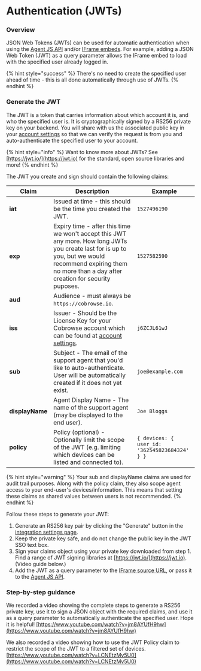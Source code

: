 # Authentication (JWTs)

### Overview

JSON Web Tokens (JWTs) can be used for automatic authentication when using the [Agent JS API](agent-sdk/) and/or [IFrame embeds](custom-iframe-embeds.md). For example, adding a JSON Web Token (JWT) as a query parameter allows the IFrame embed to load with the specified user already logged in.&#x20;

{% hint style="success" %}
There's no need to create the specified user ahead of time - this is all done automatically through use of JWTs.
{% endhint %}

### Generate the JWT

The JWT is a token that carries information about which account it is, and who the specified user is. It is cryptographically signed by a RS256 private key on your backend. You will share with us the associated public key in your [account settings](https://cobrowse.io/dashboard/settings/integrations) so that we can verify the request is from you and auto-authenticate the specified user to your account.&#x20;

{% hint style="info" %}
Want to know more about JWTs? See [https://jwt.io/](https://jwt.io) for the standard, open source libraries and more!
{% endhint %}

The JWT you create and sign should contain the following claims:

| Claim           | Description                                                                                                                                                                                                   | Example                                       |
| --------------- | ------------------------------------------------------------------------------------------------------------------------------------------------------------------------------------------------------------- | --------------------------------------------- |
| **iat**         | Issued at time - this should be the time you created the JWT.                                                                                                                                                 | `1527496190`                                  |
| **exp**         | Expiry time - after this time we won't accept this JWT any more. How long JWTs you create last for is up to you, but we would recommend expiring them no more than a day after creation for security puposes. | `1527582590`                                  |
| **aud**         | Audience - must always be `https://cobrowse.io`.                                                                                                                                                              |                                               |
| **iss**         | Issuer - Should be the License Key for your Cobrowse account which can be found at [account settings](https://cobrowse.io/dashboard/settings).                                                                | `j6ZCJL61wJ`                                  |
| **sub**         | Subject - The email of the support agent that you'd like to auto-authenticate. User will be automatically created if it does not yet exist.                                                                   | `joe@example.com`                             |
| **displayName** | Agent Display Name - The name of the support agent (may be displayed to the end user).                                                                                                                        | `Joe Bloggs`                                  |
| **policy**      | Policy (optional) - Optionally limit the scope of the JWT (e.g. limiting which devices can be listed and connected to).                                                                                       | `{ devices: { user_id: '362545823684324' } }` |

{% hint style="warning" %}
Your sub and displayName claims are used for audit trail purposes. Along with the policy claim, they also scope agent access to your end-user's devices/information. This means that setting these claims as shared values between users is not recommended.
{% endhint %}

Follow these steps to generate your JWT:

1. Generate an RS256 key pair by clicking the "Generate" button in the [integration settings page](https://cobrowse.io/dashboard/settings/integrations).
2. Keep the private key safe, and do not change the public key in the JWT SSO text box.&#x20;
3. Sign your claims object using your private key downloaded from step 1. Find a range of JWT signing libraries at [https://jwt.io/](https://jwt.io). (Video guide below.)
4. Add the JWT as a query parameter to the [IFrame source URL](custom-iframe-embeds.md), or pass it to the [Agent JS API](agent-sdk/).

### Step-by-step guidance

We recorded a video showing the complete steps to generate a RS256 private key, use it to sign a JSON object with the required claims, and use it as a query parameter to automatically authenticate the specified user.  Hope it is helpful! [https://www.youtube.com/watch?v=jm8AYUfH9hw](https://www.youtube.com/watch?v=jm8AYUfH9hw)

We also recorded a video showing how to use the JWT Policy claim to restrict the scope of the JWT to a filtered set of devices. [https://www.youtube.com/watch?v=LCNEtzMv5U0](https://www.youtube.com/watch?v=LCNEtzMv5U0)
